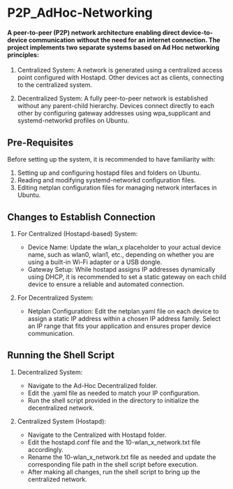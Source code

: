 # P2P_AdHoc-Networking
#### A peer-to-peer (P2P) network architecture enabling direct device-to-device communication without the need for an internet connection. The project implements two separate systems based on Ad Hoc networking principles:

  1)  Centralized System:
A network is generated using a centralized access point configured with Hostapd. Other devices act as clients, connecting to the centralized system.

  2)  Decentralized System:
A fully peer-to-peer network is established without any parent-child hierarchy. Devices connect directly to each other by configuring gateway addresses using wpa_supplicant and systemd-networkd profiles on Ubuntu.


## Pre-Requisites

Before setting up the system, it is recommended to have familiarity with:

  1) Setting up and configuring hostapd files and folders on Ubuntu.
  2) Reading and modifying systemd-networkd configuration files.
  3) Editing netplan configuration files for managing network interfaces in Ubuntu.

## Changes to Establish Connection

  1) For Centralized (Hostapd-based) System:
     - Device Name: Update the wlan_x placeholder to your actual device name, such as wlan0, wlan1, etc., depending on whether you are using a built-in Wi-Fi adapter or a USB dongle.
     -  Gateway Setup: While hostapd assigns IP addresses dynamically using DHCP, it is recommended to set a static gateway on each child device to ensure a reliable and automated connection.

  3) For Decentralized System:
     - Netplan Configuration: Edit the netplan.yaml file on each device to assign a static IP address within a chosen IP address family. Select an IP range that fits your application and ensures proper device communication.

## Running the Shell Script
  1) Decentralized System:
     - Navigate to the Ad-Hoc Decentralized folder.
      - Edit the .yaml file as needed to match your IP configuration.
      -   Run the shell script provided in the directory to initialize the decentralized network.

  3) Centralized System (Hostapd):
     - Navigate to the Centralized with Hostapd folder.
     - Edit the hostapd.conf file and the 10-wlan_x_network.txt file accordingly.
     - Rename the 10-wlan_x_network.txt file as needed and update the corresponding file path in the shell script before execution.
     - After making all changes, run the shell script to bring up the centralized network.
